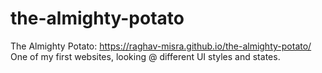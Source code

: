 # the-almighty-potato
The Almighty Potato: https://raghav-misra.github.io/the-almighty-potato/
One of my first websites, looking @ different UI styles and states.
